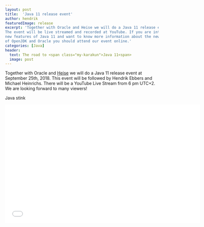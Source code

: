 ```yaml
---
layout: post
title:  'Java 11 release event'
author: hendrik
featuredImage: release
excerpt: 'Together with Oracle and Heise we will do a Java 11 release event.
The event will be live streamed and recorded at YouTube. If you are interested in the
new features of Java 11 and want to know more information about the new roadmap
of OpenJDK and Oracle you should attend our event online.'
categories: [Java]
header:
  text: The road to <span class="my-karakun">Java 11<span>
  image: post
---
```


Together with Oracle and 
[Heise](https://www.heise.de/developer/meldung/Jetzt-vormerken-Launch-Event-zu-Java-11-4168709.html) we will do a 
Java 11 release event at September 25th, 2018. 
This event will be followed by Hendrik Ebbers and Michael Heinrichs. There will be a YouTube Live Stream from 6 pm UTC+2. We are looking forward to many viewers!

Java stink


<div class="embed-container">
  <iframe title="YouTube video player" width="640" height="390" src="//www.youtube.com/embed/CUuCVHWeO-Y" frameborder="0" allowfullscreen=""></iframe>
</div>